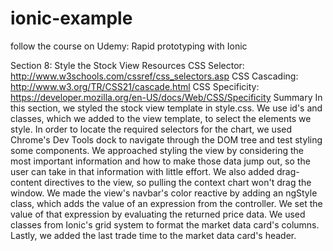 # ionic-example
follow the course on Udemy: Rapid prototyping with Ionic

Section 8: Style the Stock View
Resources
CSS Selector: http://www.w3schools.com/cssref/css_selectors.asp
CSS Cascading: http://www.w3.org/TR/CSS21/cascade.html
CSS Specificity: https://developer.mozilla.org/en-US/docs/Web/CSS/Specificity
Summary
In this section, we styled the stock view template in style.css. We use id's and classes, which we added to the view template, to select the elements we style. In order to locate the required selectors for the chart, we used Chrome's Dev Tools dock to navigate through the DOM tree and test styling some components.
We approached styling the view by considering the most important information and how to make those data jump out, so the user can take in that information with little effort. We also added drag-content directives to the view, so pulling the context chart won't drag the window.
We made the view's navbar's color reactive by adding an ngStyle class, which adds the value of an expression from the controller. We set the value of that expression by evaluating the returned price data.
We used classes from Ionic's grid system to format the market data card's columns. Lastly, we added the last trade time to the market data card's header.
